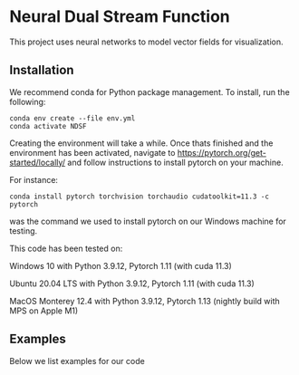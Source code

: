 # Neural Dual Stream Function
This project uses neural networks to model vector fields for visualization.


## Installation

We recommend conda for Python package management. To install, run the following:
```
conda env create --file env.yml
conda activate NDSF
```

Creating the environment will take a while. 
Once thats finished and the environment has been activated, navigate to https://pytorch.org/get-started/locally/ and follow instructions to install pytorch on your machine.

For instance:
```
conda install pytorch torchvision torchaudio cudatoolkit=11.3 -c pytorch
```

was the command we used to install pytorch on our Windows machine for testing.

This code has been tested on:

Windows 10 with Python 3.9.12, Pytorch 1.11 (with cuda 11.3)

Ubuntu 20.04 LTS with Python 3.9.12, Pytorch 1.11 (with cuda 11.3)

MacOS Monterey 12.4 with Python 3.9.12, Pytorch 1.13 (nightly build with MPS on Apple M1)


## Examples

Below we list examples for our code

